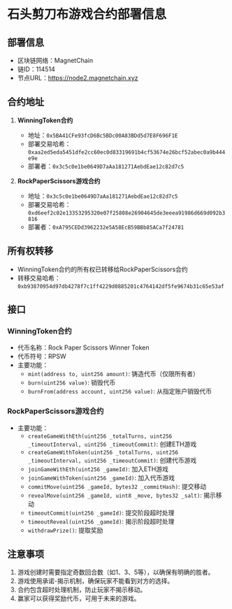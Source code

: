 # 石头剪刀布游戏合约部署信息

## 部署信息

- 区块链网络：MagnetChain
- 链ID：114514
- 节点URL：https://node2.magnetchain.xyz

## 合约地址

1. **WinningToken合约**
   - 地址：`0x5BA41CFe93fcD6Bc5BDc00A83BDd5d7E8F696F1E`
   - 部署交易哈希：`0xaa2ed5eda5451dfe2cc60ec0d83319691b4cf53674e26bcf52abec0a9b444e9e`
   - 部署者：`0x3c5c0e1be0649D7aAa181271AebdEae12c82d7c5`

2. **RockPaperScissors游戏合约**
   - 地址：`0x3c5c0e1be0649D7aAa181271AebdEae12c82d7c5`
   - 部署交易哈希：`0xd6eef2c02e13353295320e07f25808e26904645de3eeea91986d669d092b3816`
   - 部署者：`0xA795CEDd3962232e5A58EcB59BBb85ACa7f24781`

## 所有权转移

- WinningToken合约的所有权已转移给RockPaperScissors合约
- 转移交易哈希：`0xb93870954d97db4278f7c1ff4229d0885201c4764142df5fe9674b31c65e53af`

## 接口

### WinningToken合约

- 代币名称：Rock Paper Scissors Winner Token
- 代币符号：RPSW
- 主要功能：
  - `mint(address to, uint256 amount)`: 铸造代币（仅限所有者）
  - `burn(uint256 value)`: 销毁代币
  - `burnFrom(address account, uint256 value)`: 从指定账户销毁代币

### RockPaperScissors游戏合约

- 主要功能：
  - `createGameWithEth(uint256 _totalTurns, uint256 _timeoutInterval, uint256 _timeoutCommit)`: 创建ETH游戏
  - `createGameWithToken(uint256 _totalTurns, uint256 _timeoutInterval, uint256 _timeoutCommit)`: 创建代币游戏
  - `joinGameWithEth(uint256 _gameId)`: 加入ETH游戏
  - `joinGameWithToken(uint256 _gameId)`: 加入代币游戏
  - `commitMove(uint256 _gameId, bytes32 _commitHash)`: 提交移动
  - `revealMove(uint256 _gameId, uint8 _move, bytes32 _salt)`: 揭示移动
  - `timeoutCommit(uint256 _gameId)`: 提交阶段超时处理
  - `timeoutReveal(uint256 _gameId)`: 揭示阶段超时处理
  - `withdrawPrize()`: 提取奖励

## 注意事项

1. 游戏创建时需要指定奇数回合数（如1、3、5等），以确保有明确的胜者。
2. 游戏使用承诺-揭示机制，确保玩家不能看到对方的选择。
3. 合约包含超时处理机制，防止玩家不揭示移动。
4. 赢家可以获得奖励代币，可用于未来的游戏。
